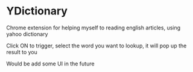 YDictionary
===========

Chrome extension for helping myself to reading english articles, using yahoo dictionary


Click ON to trigger, select the word you want to lookup, it will pop up the result to you

Would be add some UI in the future
